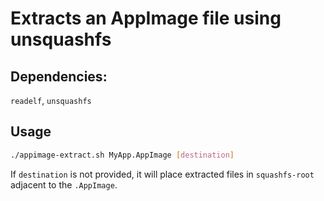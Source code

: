 # Extracts an AppImage file using unsquashfs

## Dependencies:
`readelf`, `unsquashfs`

## Usage
```bash
./appimage-extract.sh MyApp.AppImage [destination]
```
If `destination` is not provided, it will place extracted files in `squashfs-root` adjacent to the `.AppImage`.
